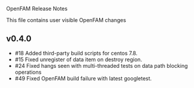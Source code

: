 
OpenFAM Release Notes

This file contains user visible OpenFAM changes 

v0.4.0
------
 - #18 Added third-party build scripts for centos 7.8.
 - #15 Fixed unregister of data item on destroy region.
 - #24 Fixed hangs seen with multi-threaded tests on data path blocking operations
 - #49 Fixed OpenFAM build failure with latest googletest.
